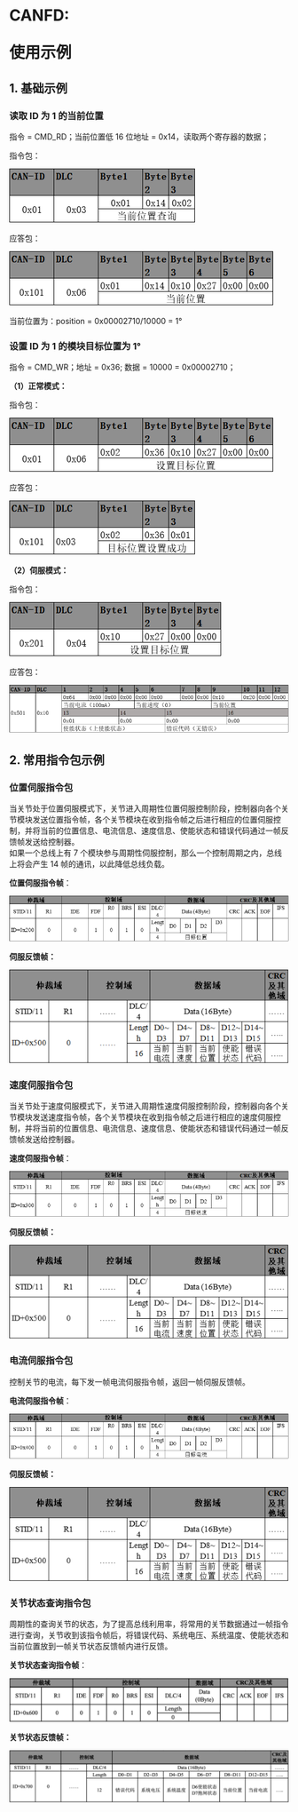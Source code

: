 # <p class="hidden">CANFD: </p>使用示例

## 1. 基础示例

### 读取 ID 为 1 的当前位置

指令 = CMD_RD；当前位置低 16 位地址 = 0x14，读取两个寄存器的数据；

指令包：

<div class="imgWrap">
    <img src="./image-18.png"/>
</div>

应答包：

<div class="imgWrap">
    <img src="./image-17.png"/>
</div>

当前位置为：position = 0x00002710/10000 = 1°

### 设置 ID 为 1 的模块目标位置为 1°

指令 = CMD_WR；地址 = 0x36; 数据 = 10000 = 0x00002710；

**（1）正常模式：**

指令包：

<div class="imgWrap">
    <img src="./image-20.png"/>
</div>

应答包：

<div class="imgWrap">
    <img src="./image-19.png"/>
</div>

**（2）伺服模式：**

指令包：

<div class="imgWrap">
    <img src="./image-15.png"/>
</div>

应答包：

<div class="imgWrap">
    <img src="./image-14.png"/>
</div>

## 2. 常用指令包示例

### 位置伺服指令包

当关节处于位置伺服模式下，关节进入周期性位置伺服控制阶段，控制器向各个关节模块发送位置指令帧，各个关节模块在收到指令帧之后进行相应的位置伺服控制，并将当前的位置信息、电流信息、速度信息、使能状态和错误代码通过一帧反馈帧发送给控制器。<br>如果一个总线上有 7 个模块参与周期性伺服控制，那么一个控制周期之内，总线上将会产生 14 帧的通讯，以此降低总线负载。

**位置伺服指令帧**：

<div class="imgWrap">
    <img src="./image-6.png"/>
</div>

**伺服反馈帧：**

<div class="imgWrap">
    <img src="./image-7.png"/>
</div>

### 速度伺服指令包

当关节处于速度伺服模式下，关节进入周期性速度伺服控制阶段，控制器向各个关节模块发送速度指令帧，各个关节模块在收到指令帧之后进行相应的速度伺服控制，并将当前的位置信息、电流信息、速度信息、使能状态和错误代码通过一帧反馈帧发送给控制器。

**速度伺服指令帧**：

<div class="imgWrap">
    <img src="./image-8.png"/>
</div>

**伺服反馈帧：**

<div class="imgWrap">
    <img src="./image-9.png"/>
</div>

### 电流伺服指令包

控制关节的电流，每下发一帧电流伺服指令帧，返回一帧伺服反馈帧。

**电流伺服指令帧**：

<div class="imgWrap">
    <img src="./image-10.png"/>
</div>

**伺服反馈帧：**

<div class="imgWrap">
    <img src="./image-11.png"/>
</div>

### 关节状态查询指令包

周期性的查询关节的状态，为了提高总线利用率，将常用的关节数据通过一帧指令进行查询，关节收到该指令帧后，将错误代码、系统电压、系统温度、使能状态和当前位置放到一帧关节状态反馈帧内进行反馈。

**关节状态查询指令帧**：

<div class="imgWrap">
    <img src="./image-12.png"/>
</div>

**关节状态反馈帧：**
<div class="imgWrap">
    <img src="./image-13.png"/>
</div>
